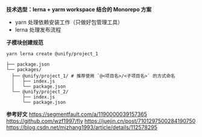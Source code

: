 **技术选型：lerna + yarm workspace 结合的 Monorepo 方案**

- yarn 处理依赖安装工作（只做好包管理工具）
- lerna 处理发布流程

**子模块创建规范**

```
yarn lerna create @unify/project_1
```

```
├── package.json
└── packages/
  ├── @unify/project_1/ # 推荐使用 `@<项目名>/<子项目名>` 的方式命名
  │   ├── index.js
  │   └── package.json
  └── @unify/project_2/
      ├── index.js
      └── package.json
```

**参考好文**
https://segmentfault.com/a/1190000039157365
https://github.com/wzf1997/fly
https://juejin.cn/post/7101297500284190750
https://blog.csdn.net/mjzhang1993/article/details/112578295
